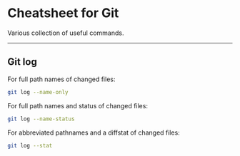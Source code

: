 # Cheatsheet for Git

Various collection of useful commands.

---

## Git log

For full path names of changed files:

```sh
git log --name-only
```

For full path names and status of changed files:

```sh
git log --name-status
```

For abbreviated pathnames and a diffstat of changed files:

```sh
git log --stat
```

